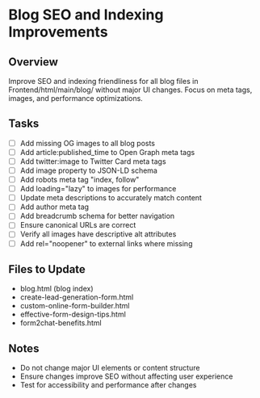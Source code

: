 # Blog SEO and Indexing Improvements

## Overview
Improve SEO and indexing friendliness for all blog files in Frontend/html/main/blog/ without major UI changes. Focus on meta tags, images, and performance optimizations.

## Tasks
- [ ] Add missing OG images to all blog posts
- [ ] Add article:published_time to Open Graph meta tags
- [ ] Add twitter:image to Twitter Card meta tags
- [ ] Add image property to JSON-LD schema
- [ ] Add robots meta tag "index, follow"
- [ ] Add loading="lazy" to images for performance
- [ ] Update meta descriptions to accurately match content
- [ ] Add author meta tag
- [ ] Add breadcrumb schema for better navigation
- [ ] Ensure canonical URLs are correct
- [ ] Verify all images have descriptive alt attributes
- [ ] Add rel="noopener" to external links where missing

## Files to Update
- blog.html (blog index)
- create-lead-generation-form.html
- custom-online-form-builder.html
- effective-form-design-tips.html
- form2chat-benefits.html

## Notes
- Do not change major UI elements or content structure
- Ensure changes improve SEO without affecting user experience
- Test for accessibility and performance after changes
